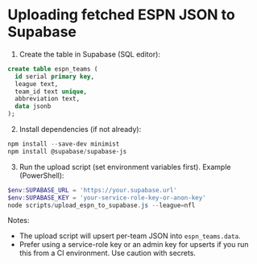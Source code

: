 Uploading fetched ESPN JSON to Supabase
=====================================

1) Create the table in Supabase (SQL editor):

```sql
create table espn_teams (
  id serial primary key,
  league text,
  team_id text unique,
  abbreviation text,
  data jsonb
);
```

2) Install dependencies (if not already):

```powershell
npm install --save-dev minimist
npm install @supabase/supabase-js
```

3) Run the upload script (set environment variables first). Example (PowerShell):

```powershell
$env:SUPABASE_URL = 'https://your.supabase.url'
$env:SUPABASE_KEY = 'your-service-role-key-or-anon-key'
node scripts/upload_espn_to_supabase.js --league=nfl
```

Notes:
- The upload script will upsert per-team JSON into `espn_teams.data`.
- Prefer using a service-role key or an admin key for upserts if you run this from a CI environment. Use caution with secrets.
